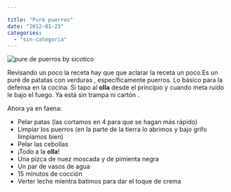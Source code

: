 ```yaml
---

title: "Puré puerros"
date: "2012-01-23"
categories: 
  - "sin-categoria"
---
```


![pure de puerros by sicotico](images/6747955345_eff7a8ffeb.jpg) 

Revisando un poco la receta hay que que aclarar la receta un poco.Es un puré de patatas con verduras , específicamente puerros. Lo básico para la defensa en la cocina. Si tapo al **olla** desde el principio y cuando meta ruido le bajo el fuego. Ya está sin trampa ni cartón .

Ahora ya en faena:

- Pelar patas (las cortamos en 4 para que se hagan más rápido)
- Limpiar los puerros (en la parte de la tierra lo abrimos y bajo grifo limpiamos bien)
- Pelar las cebollas
- ¡Todo a la **olla**!
- Una pizca de nuez moscada y de pimienta negra
- Un par de vasos de agua
- 15 minutos de cocción
- Verter leche mientra batimos para dar el toque de crema
